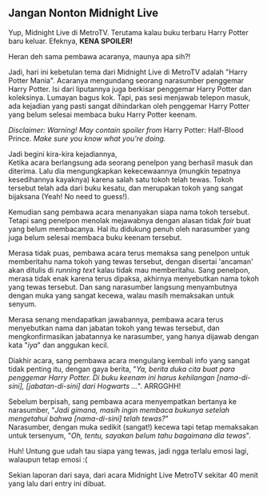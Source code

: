 ## Jangan Nonton Midnight Live

Yup, Midnight Live di MetroTV. Terutama kalau buku terbaru Harry Potter baru keluar. Efeknya, **KENA SPOILER!**  

Heran deh sama pembawa acaranya, maunya apa sih?!

Jadi, hari ini kebetulan tema dari Midnight Live di MetroTV adalah "Harry Potter Mania". Acaranya mengundang seorang narasumber penggemar Harry Potter. Isi dari liputannya juga berkisar penggemar Harry Potter dan koleksinya. Lumayan bagus kok. Tapi, pas sesi menjawab telepon masuk, ada kejadian yang pasti sangat dihindarkan oleh penggemar Harry Potter yang belum selesai membaca buku Harry Potter keenam.

*Disclaimer: Warning! May contain spoiler from* Harry Potter: Half-Blood Prince. *Make sure you know what you're doing.*


Jadi begini kira-kira kejadiannya,  
Ketika acara berlangsung ada seorang penelpon yang berhasil masuk dan diterima. Lalu dia mengungkapkan kekecewaannya (mungkin tepatnya kesedihannya kayaknya) karena salah satu tokoh telah tewas. Tokoh tersebut telah ada dari buku kesatu, dan merupakan tokoh
yang sangat bijaksana (Yeah! No need to guess!).

Kemudian sang pembawa acara menanyakan siapa nama tokoh tersebut. Tetapi sang penelpon menolak mejawabnya dengan alasan tidak *fair* buat yang belum membacanya. Hal itu didukung penuh oleh narasumber yang juga belum selesai membaca buku keenam tersebut.

Merasa tidak puas, pembawa acara terus memaksa sang penelpon untuk memberitahu nama tokoh yang tewas tersebut, dengan disertai 'ancaman' akan ditulis di *running text* kalau tidak mau memberitahu. Sang penelpon, merasa tidak enak karena terus dipaksa, akhirnya menyebutkan nama tokoh yang tewas tersebut. Dan sang narasumber langsung menyambutnya dengan muka yang sangat kecewa, walau masih memaksakan untuk senyum.

Merasa senang mendapatkan jawabannya, pembawa acara terus menyebutkan nama dan jabatan tokoh yang tewas tersebut, dan mengkonfirmasikan jabatannya ke narasumber, yang hanya dijawab dengan kata "*iya*" dan anggukan kecil.

Diakhir acara, sang pembawa acara mengulang kembali info yang sangat tidak penting itu, dengan gaya berita, "*Ya, berita duka cita buat para penggemar Harry Potter. Di buku keenam ini harus kehilangan [nama-di-sini], [jabatan-di-sini] dari Hogwarts ...*". ARRGGHH!

Sebelum berpisah, sang pembawa acara menyempatkan bertanya ke narasumber, 
"*Jadi gimana, masih ingin membaca bukunya setelah mengetahui bahwa [nama-di-sini] telah tewas?*"  
Narasumber, dengan muka sedikit (sangat!) kecewa tapi tetap memaksakan untuk tersenyum, "*Oh, tentu, sayakan belum tahu bagaimana dia tewas*".

Huh! Untung gue udah tau siapa yang tewas, jadi ngga terlalu emosi lagi, walaupun tetap emosi :(

Sekian laporan dari saya, dari acara Midnight Live MetroTV sekitar 40 menit yang lalu dari entry ini dibuat.

<!-- {"time": "2005-07-20 01:55:33", "title": "Jangan Nonton Midnight Live"} -->
